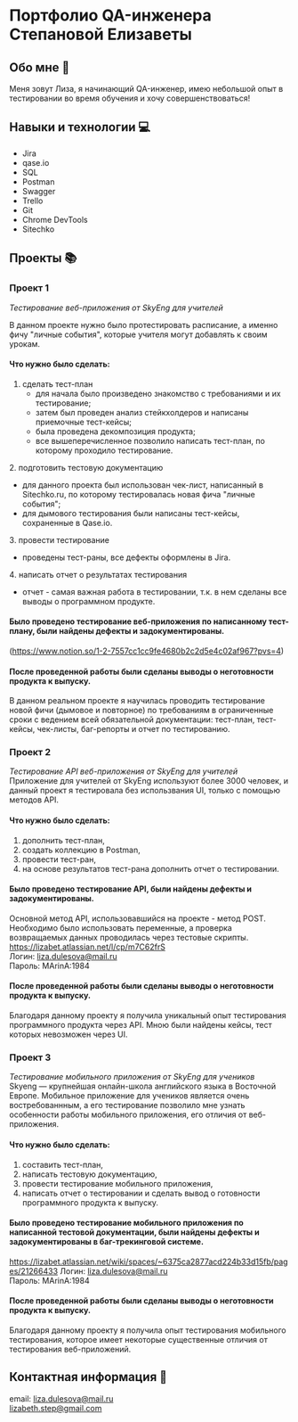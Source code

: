 # Портфолио QA-инженера Степановой Елизаветы

## Обо мне 👩

Меня зовут Лиза, я начинающий QA-инженер, имею небольшой опыт в тестировании во время обучения и хочу совершенствоваться!

## Навыки и технологии 💻

* Jira
* qase.io
* SQL
* Postman
* Swagger
* Trello
* Git
* Chrome DevTools
* Sitechko

## Проекты 📚

### Проект 1

*Тестирование веб-приложения от SkyEng для учителей*

В данном проекте нужно было протестировать расписание, а именно фичу "личные события", которые учителя могут добавлять к своим урокам.


#### Что нужно было сделать:
1. сделать тест-план
   - для начала было произведено знакомство с требованиями и их тестирование;
   - затем был проведен анализ стейкхолдеров и написаны приемочные тест-кейсы;
   - была проведена декомпозиция продукта;
   - все вышеперечисленное позволило написать тест-план, по которому проходило тестирование.

2️. подготовить тестовую документацию  
   - для данного проекта был использован чек-лист, написанный в Sitechko.ru, по которому тестировалась новая фича "личные события";
   - для дымового тестирования были написаны тест-кейсы, сохраненные в Qase.io.

3️. провести тестирование
   - проведены тест-раны, все дефекты оформлены в Jira.

4️. написать отчет о результатах тестирования
   - отчет - самая важная работа в тестировании, т.к. в нем сделаны все выводы о программном продукте.


#### Было проведено тестирование веб-приложения по написанному тест-плану, были найдены дефекты и задокументированы.  
(https://www.notion.so/1-2-7557cc1cc9fe4680b2c2d5e4c02af967?pvs=4)


#### После проведенной работы были сделаны выводы о неготовности продукта к выпуску. 
В данном реальном проекте я научилась проводить тестирование новой фичи (дымовое и повторное) по требованиям в ограниченные сроки с ведением всей обязательной документации: тест-план, тест-кейсы, чек-листы, баг-репорты и отчет по тестированию.

### Проект 2

*Тестирование API веб-приложения от SkyEng для учителей*  
Приложение для учителей от SkyEng используют более 3000 человек, и данный проект я тестировала без использвания UI, только с помощью методов API.

#### Что нужно было сделать:
1. дополнить тест-план,
2. создать коллекцию в Postman,
3. провести тест-ран,
4. на основе результатов тест-рана дополнить отчет о тестировании.


#### Было проведено тестирование API, были найдены дефекты и задокументированы.   
Основной метод API, использовавшийся на проекте - метод POST. Необходимо было использовать переменные, а проверка возвращаемых данных проводилась через тестовые скрипты.  
https://lizabet.atlassian.net/l/cp/m7C62frS    
Логин: liza.dulesova@mail.ru    
Пароль: MArinA:1984  


#### После проведенной работы были сделаны выводы о неготовности продукта к выпуску.  
Благодаря данному проекту я получила уникальный опыт тестирования программного продукта через API. Мною были найдены кейсы, тест которых невозможен через UI.

### Проект 3

*Тестирование мобильного приложения от SkyEng для учеников*  
Skyeng — крупнейшая онлайн-школа английского языка в Восточной Европе. Мобильное приложение для учеников является очень востребованнным, а его тестирование позволило мне узнать особенности работы мобильного приложения, его отличия от веб-приложения.

#### Что нужно было сделать:
1. составить тест-план,
2. написать тестовую документацию,
3. провести тестирование мобильного приложения,
4. написать отчет о тестировании и сделать вывод о готовности программного продукта к выпуску.


#### Было проведено тестирование мобильного приложения по написанной тестовой документации, были найдены дефекты и задокументированы в баг-трекинговой системе.   
https://lizabet.atlassian.net/wiki/spaces/~6375ca2877acd224b33d15fb/pages/21266433
Логин: liza.dulesova@mail.ru    
Пароль: MArinA:1984  


#### После проведенной работы были сделаны выводы о неготовности продукта к выпуску.  
Благодаря данному проекту я получила опыт тестирования мобильного тестирования, которое имеет некоторые существенные отличия от тестирования веб-приложений.

## Контактная информация 📩
email: liza.dulesova@mail.ru  
       lizabeth.step@gmail.com
